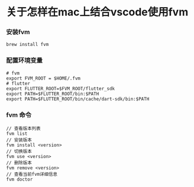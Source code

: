 # 关于怎样在mac上结合vscode使用fvm

### 安装fvm

```
brew install fvm
```

### 配置环境变量

```
# fvm
export FVM_ROOT = $HOME/.fvm
# flutter
export FLUTTER_ROOT=$FVM_ROOT/flutter_sdk
export PATH=$FLUTTER_ROOT/bin:$PATH
export PATH=$FLUTTER_ROOT/bin/cache/dart-sdk/bin:$PATH
```

### fvm 命令

```
// 查看版本列表
fvm list
// 安装版本
fvm install <version>
// 切换版本
fvm use <version>
// 删除版本
fvm remove <version>
// 查看当前fvm详细信息
fvm doctor
```
